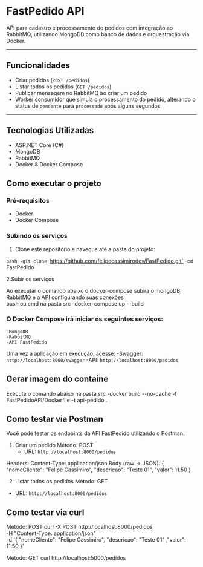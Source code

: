 #  FastPedido API

API para cadastro e processamento de pedidos com integração ao RabbitMQ, utilizando MongoDB como banco de dados e orquestração via Docker.

---

##  Funcionalidades

-  Criar pedidos (`POST /pedidos`)
-  Listar todos os pedidos (`GET /pedidos`)
-  Publicar mensagem no RabbitMQ ao criar um pedido
-  Worker consumidor que simula o processamento do pedido, alterando o status de `pendente` para `processado` após alguns segundos

---

##  Tecnologias Utilizadas
- ASP.NET Core (C#)
- MongoDB
- RabbitMQ
- Docker & Docker Compose

##  Como executar o projeto

###  Pré-requisitos

- Docker
- Docker Compose

###  Subindo os serviços

1. Clone este repositório e navegue até a pasta do projeto:

`bash
-git clone `https://github.com/felipecassimirodev/FastPedido.git`
-cd FastPedido

2.Subir os serviços

Ao executar o comando abaixo o docker-compose subira o mongoDB, RabbitMQ e a API configurando suas conexões    
bash ou cmd na pasta src
    -docker-compose up --build

### O Docker Compose irá iniciar os seguintes serviços:
    -MongoDB
    -RabbitMQ
    -API FastPedido

 Uma vez a aplicação em execução, acesse:
    -Swagger: `http://localhost:8000/swagger`
    -API: `http://localhost:8000/pedidos`

## Gerar imagem do containe
 Execute o comando abaixo na pasta src
    -docker build --no-cache -f FastPedidoAPI/Dockerfile -t api-pedido .

## Como testar via Postman
Você pode testar os endpoints da API FastPedido utilizando o Postman.

1. Criar um pedido
Método: POST
   - URL: `http://localhost:8000/pedidos`

Headers:
Content-Type: application/json
Body (raw → JSON):
{
  "nomeCliente": "Felipe Cassimiro",
  "descricao": "Teste 01",
  "valor": 11.50
}

2. Listar todos os pedidos
Método: GET
- URL: `http://localhost:8000/pedidos`

## Como testar via curl
Método: POST
curl -X POST http://localhost:8000/pedidos \
     -H "Content-Type: application/json" \
     -d '{ "nomeCliente": "Felipe Cassimiro", "descricao": "Teste 01" ,"valor": 11.50 }'

Método: GET
  curl http://localhost:5000/pedidos